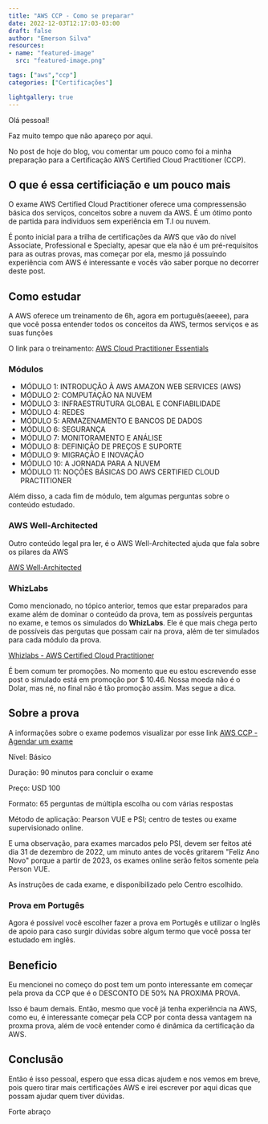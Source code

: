 ```yaml
---
title: "AWS CCP - Como se preparar"
date: 2022-12-03T12:17:03-03:00
draft: false
author: "Emerson Silva"
resources:
- name: "featured-image"
  src: "featured-image.png"

tags: ["aws","ccp"]
categories: ["Certificações"]

lightgallery: true
---
```


Olá pessoal! 

Faz muito tempo que não apareço por aqui.

No post de hoje do blog, vou comentar um pouco como foi a minha preparação para a Certificação AWS Certified Cloud Practitioner (CCP). 


## O que é essa certificiação e um pouco mais

O exame AWS Certified Cloud Practitioner oferece uma compressensão básica dos serviços, conceitos sobre a nuvem da AWS. É um ótimo ponto de partida para individuos sem experiência em T.I ou nuvem. 

É ponto inicial para a trilha de certificações da AWS que vão do nível Associate, Professional e Specialty, apesar que ela não é um pré-requisitos para as outras provas, mas começar por ela, mesmo já possuíndo experiência com AWS é interessante e vocês vão saber porque no decorrer deste post.


## Como estudar

A AWS oferece um treinamento de 6h, agora em português(aeeee), para que você possa entender todos os conceitos da AWS, termos serviços e as suas funções

O link para o treinamento: [AWS Cloud Practitioner Essentials](https://aws.amazon.com/pt/training/course-descriptions/cloud-practitioner-essentials/)

### Módulos

 -  MÓDULO 1: INTRODUÇÃO À AWS AMAZON WEB SERVICES (AWS)
 -  MÓDULO 2: COMPUTAÇÃO NA NUVEM
 -  MÓDULO 3: INFRAESTRUTURA GLOBAL E CONFIABILIDADE
 -  MÓDULO 4: REDES
 -  MÓDULO 5: ARMAZENAMENTO E BANCOS DE DADOS
 -  MÓDULO 6: SEGURANÇA
 -  MÓDULO 7: MONITORAMENTO E ANÁLISE
 -  MÓDULO 8: DEFINIÇÃO DE PREÇOS E SUPORTE
 -  MÓDULO 9: MIGRAÇÃO E INOVAÇÃO
 -  MÓDULO 10: A JORNADA PARA A NUVEM
 -  MÓDULO 11: NOÇÕES BÁSICAS DO AWS CERTIFIED CLOUD PRACTITIONER

 Além disso, a cada fim de módulo, tem algumas perguntas sobre o conteúdo estudado. 

### AWS Well-Architected

Outro conteúdo legal pra ler, é o AWS Well-Architected ajuda que fala sobre os pilares da AWS

[AWS Well-Architected](https://aws.amazon.com/pt/architecture/well-architected/?wa-lens-whitepapers.sort-by=item.additionalFields.sortDate&wa-lens-whitepapers.sort-order=desc&wa-guidance-whitepapers.sort-by=item.additionalFields.sortDate&wa-guidance-whitepapers.sort-order=desc)

### WhizLabs

Como mencionado, no tópico anterior, temos que estar preparados para exame além de dominar o conteúdo da prova, tem as possíveis perguntas no exame, e temos os simulados do **WhizLabs**. Ele é que mais chega perto de possíveis das pergutas que possam cair na prova, além de ter simulados para cada módulo da prova. 

[Whizlabs - AWS Certified Cloud Practitioner](https://www.whizlabs.com/aws-certified-cloud-practitioner/)

É bem comum ter promoções. No momento que eu estou escrevendo esse post o simulado está em promoção por $ 10.46. Nossa moeda não é o Dolar, mas né, no final não é tão promoção assim. Mas segue a dica. 


## Sobre a prova

A informações sobre o exame podemos visualizar por esse link [AWS CCP - Agendar um exame](https://aws.amazon.com/pt/certification/certified-cloud-practitioner/)

Nível: Básico

Duração: 90 minutos para concluir o exame

Preço: USD 100

Formato: 65 perguntas de múltipla escolha ou com várias respostas

Método de aplicação: Pearson VUE e PSI; centro de testes ou exame supervisionado online.

E uma observação, para exames marcados pelo PSI, devem ser feitos até dia 31 de dezembro de 2022, um minuto antes de vocês gritarem "Feliz Ano Novo" porque a partir de 2023, os exames online serão feitos somente pela Person VUE.

As instruções de cada exame, e disponibilizado pelo Centro escolhido. 

### Prova em Portugês

Agora é possível você escolher fazer a prova em Portugês e utilizar o Inglês de apoio para caso surgir dúvidas sobre algum termo que você possa ter estudado em inglês.

## Beneficio

Eu mencionei no começo do post tem um ponto interessante em começar pela prova da CCP que é o DESCONTO DE 50% NA PROXIMA PROVA. 

Isso é baum demais. Então, mesmo que você já tenha experiência na AWS, como eu, é interessante começar pela CCP por conta dessa vantagem na proxma prova, além de você entender como é dinâmica da certificação da AWS. 

## Conclusão

Então é isso pessoal, espero que essa dicas ajudem e nos vemos em breve, pois quero tirar mais certificações AWS e irei escrever por aqui dicas que possam ajudar quem tiver dúvidas. 

Forte abraço


<div id="giscus-comments">
  <script src="https://giscus.app/client.js"
          data-repo="silvemerson/emerson-silva-blog"
          data-repo-id="R_kgDONTalJA"
          data-category="General"
          data-category-id="DIC_kwDONTalJM4CkhmM"
          data-mapping="pathname"
          data-strict="0"
          data-reactions-enabled="1"
          data-emit-metadata="1"
          data-input-position="top"
          data-theme="dark"
          data-lang="pt"
          data-loading="lazy"
          crossorigin="anonymous"
          async>
  </script>
</div>
